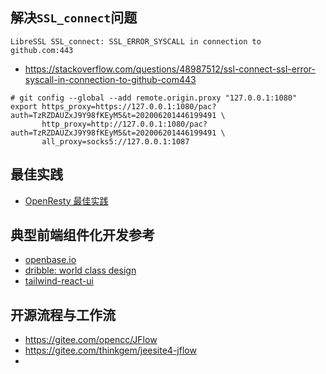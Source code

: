 ## 解决`SSL_connect`问题
`LibreSSL SSL_connect: SSL_ERROR_SYSCALL in connection to github.com:443`
- https://stackoverflow.com/questions/48987512/ssl-connect-ssl-error-syscall-in-connection-to-github-com443

```shell
# git config --global --add remote.origin.proxy "127.0.0.1:1080"
export https_proxy=https://127.0.0.1:1080/pac?auth=TzRZDAUZxJ9Y98fKEyM5&t=202006201446199491 \
       http_proxy=http://127.0.0.1:1080/pac?auth=TzRZDAUZxJ9Y98fKEyM5&t=202006201446199491 \
       all_proxy=socks5://127.0.0.1:1087
```

## 最佳实践
- [OpenResty 最佳实践](https://moonbingbing.gitbooks.io/openresty-best-practices)


## 典型前端组件化开发参考
- [openbase.io](https://openbase.io)
- [dribble: world class design](https://dribbble.com)
- [tailwind-react-ui](https://emortlock.github.io/tailwind-react-ui/)


## 开源流程与工作流
- https://gitee.com/opencc/JFlow
- https://gitee.com/thinkgem/jeesite4-jflow
- 
